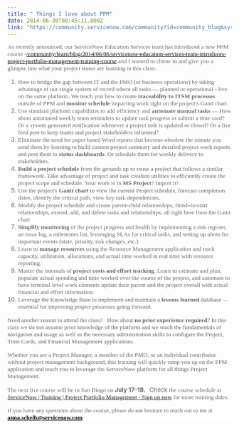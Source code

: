 ```yaml
---
title: " Things I love about PPM"
date: 2014-06-30T08:45:11.000Z
link: "https://community.servicenow.com/community?id=community_blog&sys_id=47fc66a5dbd0dbc01dcaf3231f9619a1"
---
```

<p style="font-family: arial, sans-serif; color: #666666;"><span style="font-style: inherit; font-size: 10pt; font-family: Calibri;">As recently announced, our ServiceNow Education Services team has introduced a new PPM course -</span><span style="font-style: inherit; font-size: 10pt; font-family: Arial;"><a _jive_internal="true" data-containerid="1148" data-containertype="37" data-objectid="3152" data-objecttype="38" href="/community/learn/blog/2014/06/06/servicenow-education-services-team-introduces-project-portfolio-management-training-course" style="font-style: inherit; font-family: inherit; color: #000000;"><span style="font-style: inherit; font-family: Calibri;">/community/learn/blog/2014/06/06/servicenow-education-services-team-introduces-project-portfolio-management-training-course</span></a></span><span style="font-style: inherit; font-size: 10pt; font-family: Calibri;"> and I wanted to chime in and give you a glimpse into what your project teams are learning in this class:</span></p><p></p><ol style="font-family: arial, sans-serif; color: #666666;"><li><span style="font-style: inherit; font-size: 10pt; font-family: Calibri;">How to bridge the gap between IT and the PMO (or business operations) by taking advantage of our single system of record where all tasks — planned or operational - live on the same platform. We teach you how to create <strong style="font-style: inherit; font-family: inherit;">traceability to ITSM processes</strong> outside of PPM and <strong style="font-style: inherit; font-family: inherit;">monitor schedule</strong> impacting work right on the project's Gantt chart.</span></li><li><span style="font-style: inherit; font-size: 10pt; font-family: Calibri;">Use standard platform capabilities to add efficiency and <strong style="font-style: inherit; font-family: inherit;">automate manual tasks</strong> — How about automated weekly team reminders to update task progress or submit a time card? Or a system generated notification whenever a project task is updated or closed? Or a live feed post to keep teams and project stakeholders informed?</span></li><li><span style="font-style: inherit; font-size: 10pt; font-family: Calibri;">Eliminate the need for paper based Word reports that become obsolete the minute you send them by learning to build custom project summary and detailed project work reports and post them to <strong style="font-style: inherit; font-family: inherit;">status dashboards</strong>. Or schedule them for weekly delivery to stakeholders.</span></li><li><strong style="font-style: inherit; font-size: 10pt; font-family: Calibri;">Build a project schedule</strong><span style="font-style: inherit; font-size: 10pt; font-family: Calibri;"> from the grounds up or reuse a project that follows a similar framework. Take advantage of project and task creation utilities to efficiently create the project scope and schedule. Your work is in <strong style="font-style: inherit; font-family: inherit;">MS Project</strong>? Import it!</span></li><li><span style="font-style: inherit; font-size: 10pt; font-family: Calibri;">Use the project's <strong style="font-style: inherit; font-family: inherit;">Gantt chart</strong> to view the current Project schedule, forecast completion dates, identify the critical path, view key task dependencies.</span></li><li><span style="font-style: inherit; font-size: 10pt; font-family: Calibri;">Modify the project schedule and create parent-child relationships, finish-to-start relationships, extend, add, and delete tasks and relationships, all right here from the Gantt chart.</span></li><li><strong style="font-style: inherit; font-size: 10pt; font-family: Calibri;">Simplify monitoring</strong><span style="font-style: inherit; font-size: 10pt; font-family: Calibri;"> of the project progress and health by implementing a risk register, an issue log, a milestones list, leveraging SLAs for critical tasks, and setting up alerts for important events (state, priority, risk changes, etc.).</span></li><li><span style="font-style: inherit; font-size: 10pt; font-family: Calibri;">Learn to <strong style="font-style: inherit; font-family: inherit;">manage resources</strong> using the Resource Management application and track capacity, utilization, allocations, and actual time worked in real time with resource reporting.</span></li><li><span style="font-style: inherit; font-size: 10pt; font-family: Calibri;">Master the internals of <strong style="font-style: inherit; font-family: inherit;">project costs and effort tracking</strong>. Learn to estimate and plan, populate actual spending and time worked over the course of the project, and automate to have terminal level work elements update their parent and the project overall with actual financial and effort information.</span></li><li><span style="font-style: inherit; font-size: 10pt; font-family: Calibri;">Leverage the Knowledge Base to implement and maintain a <strong style="font-style: inherit; font-family: inherit;">lessons learned</strong> database — essential for improving project processes going forward.</span></li></ol><p></p><p style="font-family: arial, sans-serif; color: #666666;"><span style="font-style: inherit; font-size: 10pt; font-family: Calibri;">Need another reason to attend the class?   How about <strong style="font-style: inherit; font-family: inherit;">no prior experience required</strong>? In this class we do not assume prior knowledge of the platform and we teach the fundamentals of navigation and usage as well as the necessary administration skills to configure the Project, Time Cards, and Financial Management applications.</span></p><p></p><p style="font-family: arial, sans-serif; color: #666666;"><span style="font-style: inherit; font-size: 10pt; font-family: Calibri;">Whether you are a Project Manager, a member of the PMO, or an individual contributor without project management background, this training will quickly ramp you up on the PPM application and teach you to leverage the ServiceNow platform for all things Project Management.</span></p><p></p><p style="background-color: white;"><span style="color: #666666; font-size: 10pt; font-style: inherit; font-family: Calibri;">The next live course will be in San Diego on</span><strong style=": ; color: #666666; font-style: inherit; font-size: 10pt; font-family: inherit;"> July 17-18.   </strong><span style="color: #666666; font-size: 10pt; font-style: inherit; font-family: inherit;">Check </span><span style="color: #666666; font-size: 10pt; font-style: inherit; font-family: Calibri;">the course schedule</span><strong style=": ; color: #666666; font-style: inherit; font-size: 10pt; font-family: Calibri;"> </strong><span style="color: #666666; font-size: 10pt; font-style: inherit; font-family: Calibri;">at </span><span style="color: #666666; font-size: 10pt; font-style: inherit; font-family: Calibri;"><a href="http://www.servicenow.com/services/training-and-certification/project-portfolio-management.html" title="http://www.servicenow.com/services/training-and-certification/project-portfolio-management.html">ServiceNow | Training | Project Portfolio Management - Sign up now</a></span><span style="color: #666666; font-size: 10pt; font-style: inherit; font-family: Calibri;"> for more training dates.</span></p><p></p><p style="font-family: arial, sans-serif; color: #666666; background-color: white;"><span style="font-style: inherit; font-size: 10pt; font-family: Calibri;">If you have any questions about the course, please do not hesitate to reach out to me at </span><span style="font-style: inherit; font-size: 10pt; font-family: Arial;"><a class="jive-link-email-small" href="mailto:anna.scheib@servicenow.com" style="font-style: inherit; font-family: inherit; color: #000000;"><strong style="font-style: inherit; font-family: Calibri; color: windowtext;">anna.scheib@servicenow.com</strong></a></span></p>